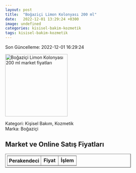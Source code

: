 ```yaml
---
layout: post
title:  "Boğaziçi Limon Kolonyası 200 ml"
date:   2022-12-01 13:29:24 +0300
image: undefined
categories: kisisel-bakim-kozmetik
tags: kisisel-bakim-kozmetik
---
```


Son Güncelleme: 2022-12-01 16:29:24

<img src="undefined" width="200" alt="Boğaziçi Limon Kolonyası 200 ml market fiyatları" />

Kategori: Kişisel Bakım, Kozmetik
<br />
Marka: Boğaziçi

<h2>Market ve Online Satış Fiyatları</h2>

<table border="1" style="padding: 5px;width:80%;">
  <tr>
    <td style="padding: 5px;"><strong>Perakendeci</strong></td>
    <td><strong>Fiyat</strong></td>
    <td><strong>İşlem</strong></td>
  </tr>
  
</table>
